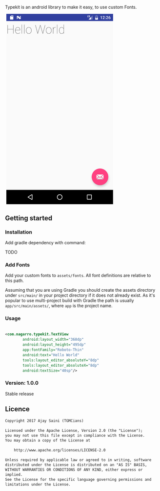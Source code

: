 
Typekit is an android library to make it easy, to use custom Fonts.

<p align="left">
  &nbsp;<img src="https://github.com/ajaysaini-sgvu/Typekit/blob/master/device-2017-03-26-002705.png" width="350"/>
</p>

## Getting started

### Installation
Add gradle dependency with command:

TODO

### Add Fonts

Add your custom fonts to `assets/fonts`. All font definitions are relative to this path.

Assuming that you are using Gradle you should create the assets directory under `src/main/` in your project directory if it does not already exist.
As it's popular to use multi-project build with Gradle the path is usually `app/src/main/assets/`, where `app` is the project name.

### Usage

```xml

<com.nagarro.typekit.TextView
        android:layout_width="368dp"
        android:layout_height="495dp"
        app:fontFamily="Roboto-Thin"
        android:text="Hello World"
        tools:layout_editor_absoluteY="8dp"
        tools:layout_editor_absoluteX="8dp"
        android:textSize="40sp"/>
``` 

### Version: 1.0.0

Stable release

## Licence

    Copyright 2017 Ajay Saini (TGMCians)
    
    Licensed under the Apache License, Version 2.0 (the "License");
    you may not use this file except in compliance with the License.
    You may obtain a copy of the License at
    
        http://www.apache.org/licenses/LICENSE-2.0
    
    Unless required by applicable law or agreed to in writing, software
    distributed under the License is distributed on an "AS IS" BASIS,
    WITHOUT WARRANTIES OR CONDITIONS OF ANY KIND, either express or implied.
    See the License for the specific language governing permissions and
    limitations under the License.
